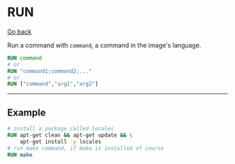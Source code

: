 # RUN

[Go back](..#most-used-instructions)

Run a command with `command`, a command in the image's language.

```dockerfile
RUN command
# or
RUN "command1;command2;..."
# or
RUN ["command","arg1","arg2"]
```

<hr class="sl">

## Example

```dockerfile
# install a package called locales
RUN apt-get clean && apt-get update && \
    apt-get install -y locales
# run make command, if make is installed of course
RUN make
```